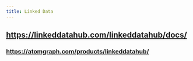 ```yaml
---
title: Linked Data
---
```


##
## https://linkeddatahub.com/linkeddatahub/docs/
### https://atomgraph.com/products/linkeddatahub/
